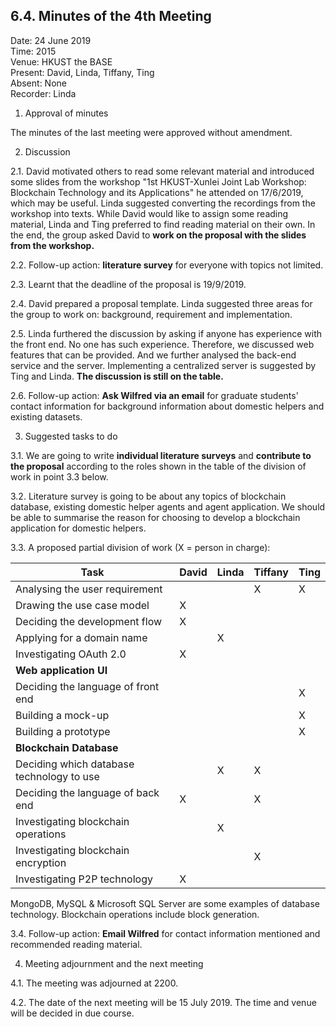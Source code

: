 ## 6.4. Minutes of the 4th Meeting

Date: 24 June 2019\
Time: 2015\
Venue: HKUST the BASE\
Present: David, Linda, Tiffany, Ting\
Absent: None\
Recorder: Linda

1. Approval of minutes

The minutes of the last meeting were approved without amendment.

2. Discussion

2.1. David motivated others to read some relevant material and introduced some slides from the workshop "1st HKUST-Xunlei Joint Lab Workshop: Blockchain Technology and its Applications" he attended on 17/6/2019, which may be useful.
Linda suggested converting the recordings from the workshop into texts.
While David would like to assign some reading material, Linda and Ting preferred to find reading material on their own.
In the end, the group asked David to **work on the proposal with the slides from the workshop.**

2.2. Follow-up action: **literature survey** for everyone with topics not limited.

2.3. Learnt that the deadline of the proposal is 19/9/2019.

2.4. David prepared a proposal template.
Linda suggested three areas for the group to work on: background, requirement and implementation.

2.5. Linda furthered the discussion by asking if anyone has experience with the front end.
No one has such experience.
Therefore, we discussed web features that can be provided.
And we further analysed the back-end service and the server.
Implementing a centralized server is suggested by Ting and Linda.
**The discussion is still on the table.**

2.6. Follow-up action: **Ask Wilfred via an email** for graduate students' contact information for background information about domestic helpers and existing datasets.

3. Suggested tasks to do

3.1. We are going to write **individual literature surveys** and **contribute to the proposal** according to the roles shown in the table of the division of work in point 3.3 below.

3.2. Literature survey is going to be about any topics of blockchain database, existing domestic helper agents and agent application.
We should be able to summarise the reason for choosing to develop a blockchain application for domestic helpers.

3.3. A proposed partial division of work (X = person in charge):

| Task                                      | David | Linda | Tiffany | Ting |
| ----------------------------------------- | ----- | ----- | ------- | ---- |
| Analysing the user requirement            |       |       | X       | X    |
| Drawing the use case model                | X     |       |         |      |
| Deciding the development flow             | X     |       |         |      |
| Applying for a domain name                |       | X     |         |      |
| Investigating OAuth 2.0                   | X     |       |         |      |
| **Web application UI**                    |       |       |         |      |
| Deciding the language of front end        |       |       |         | X    |
| Building a mock-up                        |       |       |         | X    |
| Building a prototype                      |       |       |         | X    |
| **Blockchain Database**                   |       |       |         |      |
| Deciding which database technology to use |       | X     | X       |      |
| Deciding the language of back end         | X     |       | X       |      |
| Investigating blockchain operations       |       | X     |         |      |
| Investigating blockchain encryption       |       |       | X       |      |
| Investigating P2P technology              | X     |       |         |      |

MongoDB, MySQL & Microsoft SQL Server are some examples of database technology.
Blockchain operations include block generation.

3.4. Follow-up action: **Email Wilfred** for contact information mentioned and recommended reading material.

4. Meeting adjournment and the next meeting

4.1. The meeting was adjourned at 2200.

4.2. The date of the next meeting will be 15 July 2019.
The time and venue will be decided in due course.
